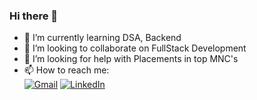 ### Hi there 👋


- 🌱 I’m currently learning DSA, Backend 
- 👯 I’m looking to collaborate on FullStack Development
- 🤔 I’m looking for help with Placements in top MNC's
- 📫 How to reach me:
<br/>[![Gmail](https://img.shields.io/badge/Gmail-D14836?style=for-the-badge&logo=gmail&logoColor=white)](mailto:dhamodharanbalamurugan@gmail.com)
  [![LinkedIn](https://img.shields.io/badge/LinkedIn-0077B5?style=for-the-badge&logo=linkedin&logoColor=white)](https://www.linkedin.com/in/dhamodharanb/)

<!--
**dhamodharan25/dhamodharan25** is a ✨ _special_ ✨ repository because its `README.md` (this file) appears on your GitHub profile.

Here are some ideas to get you started:

- 🔭 I’m currently working on ...
- 🌱 I’m currently learning ...
- 👯 I’m looking to collaborate on ...
- 🤔 I’m looking for help with ...
- 💬 Ask me about ...
- 📫 How to reach me: ...
- 😄 Pronouns: ...
- ⚡ Fun fact: ...
-->
